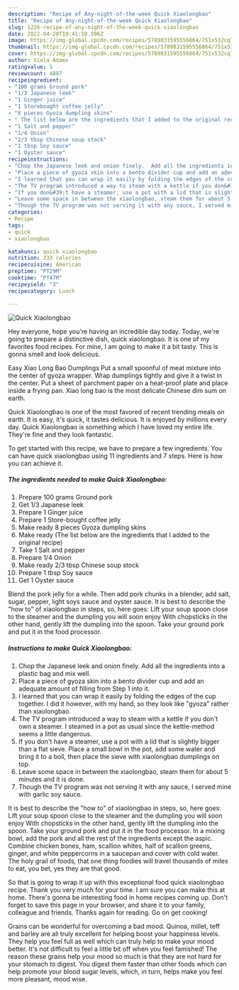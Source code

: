 ```yaml
---
description: "Recipe of Any-night-of-the-week Quick Xiaolongbao"
title: "Recipe of Any-night-of-the-week Quick Xiaolongbao"
slug: 1226-recipe-of-any-night-of-the-week-quick-xiaolongbao
date: 2022-04-28T19:41:50.596Z
image: https://img-global.cpcdn.com/recipes/5789831595556864/751x532cq70/quick-xiaolongbao-recipe-main-photo.jpg
thumbnail: https://img-global.cpcdn.com/recipes/5789831595556864/751x532cq70/quick-xiaolongbao-recipe-main-photo.jpg
cover: https://img-global.cpcdn.com/recipes/5789831595556864/751x532cq70/quick-xiaolongbao-recipe-main-photo.jpg
author: Viola Adams
ratingvalue: 5
reviewcount: 4887
recipeingredient:
- "100 grams Ground pork"
- "1/3 Japanese leek"
- "1 Ginger juice"
- "1 Storebought coffee jelly"
- "8 pieces Gyoza dumpling skins"
- " The list below are the ingredients that I added to the original recipe"
- "1 Salt and pepper"
- "1/4 Onion"
- "2/3 tbsp Chinese soup stock"
- "1 tbsp Soy sauce"
- "1 Oyster sauce"
recipeinstructions:
- "Chop the Japanese leek and onion finely.  Add all the ingredients into a plastic bag and mix well."
- "Place a piece of gyoza skin into a bento divider cup and add an adequate amount of filling from Step 1 into it."
- "I learned that you can wrap it easily by folding the edges of the cup together.  I did it however, with my hand, so they look like &#34;gyoza&#34; rather than xiaolongbao."
- "The TV program introduced a way to steam with a kettle if you don&#39;t own a steamer.  I steamed in a pot as usual since the kettle-method seems a little dangerous."
- "If you don&#39;t have a steamer, use a pot with a lid that is slightly bigger than a flat sieve.  Place a small bowl in the pot, add some water and bring it to a boil, then place the sieve with xiaolongbao dumplings on top."
- "Leave some space in between the xiaolongbao, steam them for about 5 minutes and it is done."
- "Though the TV program was not serving it with any sauce, I served mine with garlic soy sauce."
categories:
- Recipe
tags:
- quick
- xiaolongbao

katakunci: quick xiaolongbao 
nutrition: 233 calories
recipecuisine: American
preptime: "PT29M"
cooktime: "PT47M"
recipeyield: "3"
recipecategory: Lunch

---
```



![Quick Xiaolongbao](https://img-global.cpcdn.com/recipes/5789831595556864/751x532cq70/quick-xiaolongbao-recipe-main-photo.jpg)

Hey everyone, hope you're having an incredible day today. Today, we're going to prepare a distinctive dish, quick xiaolongbao. It is one of my favorites food recipes. For mine, I am going to make it a bit tasty. This is gonna smell and look delicious.

Easy Xiao Long Bao Dumplings Put a small spoonful of meat mixture into the center of gyoza wrapper. Wrap dumplings tightly and give it a twist in the center. Put a sheet of parchment paper on a heat-proof plate and place inside a frying pan. Xiao long bao is the most delicate Chinese dim sum on earth.

Quick Xiaolongbao is one of the most favored of recent trending meals on earth. It is easy, it's quick, it tastes delicious. It is enjoyed by millions every day. Quick Xiaolongbao is something which I have loved my entire life. They're fine and they look fantastic.


To get started with this recipe, we have to prepare a few ingredients. You can have quick xiaolongbao using 11 ingredients and 7 steps. Here is how you can achieve it.

<!--inarticleads1-->

##### The ingredients needed to make Quick Xiaolongbao:

1. Prepare 100 grams Ground pork
1. Get 1/3 Japanese leek
1. Prepare 1 Ginger juice
1. Prepare 1 Store-bought coffee jelly
1. Make ready 8 pieces Gyoza dumpling skins
1. Make ready  (The list below are the ingredients that I added to the original recipe)
1. Take 1 Salt and pepper
1. Prepare 1/4 Onion
1. Make ready 2/3 tbsp Chinese soup stock
1. Prepare 1 tbsp Soy sauce
1. Get 1 Oyster sauce


Blend the pork jelly for a while. Then add pork chunks in a blender, add salt, sugar, pepper, light soys sauce and oyster sauce. It is best to describe the &#34;how to&#34; of xiaolongbao in steps, so, here goes: Lift your soup spoon close to the steamer and the dumpling you will soon enjoy With chopsticks in the other hand, gently lift the dumpling into the spoon. Take your ground pork and put it in the food processor. 

<!--inarticleads2-->

##### Instructions to make Quick Xiaolongbao:

1. Chop the Japanese leek and onion finely.  Add all the ingredients into a plastic bag and mix well.
1. Place a piece of gyoza skin into a bento divider cup and add an adequate amount of filling from Step 1 into it.
1. I learned that you can wrap it easily by folding the edges of the cup together.  I did it however, with my hand, so they look like &#34;gyoza&#34; rather than xiaolongbao.
1. The TV program introduced a way to steam with a kettle if you don&#39;t own a steamer.  I steamed in a pot as usual since the kettle-method seems a little dangerous.
1. If you don&#39;t have a steamer, use a pot with a lid that is slightly bigger than a flat sieve.  Place a small bowl in the pot, add some water and bring it to a boil, then place the sieve with xiaolongbao dumplings on top.
1. Leave some space in between the xiaolongbao, steam them for about 5 minutes and it is done.
1. Though the TV program was not serving it with any sauce, I served mine with garlic soy sauce.


It is best to describe the &#34;how to&#34; of xiaolongbao in steps, so, here goes: Lift your soup spoon close to the steamer and the dumpling you will soon enjoy With chopsticks in the other hand, gently lift the dumpling into the spoon. Take your ground pork and put it in the food processor. In a mixing bowl, add the pork and all the rest of the ingredients except the aspic. Combine chicken bones, ham, scallion whites, half of scallion greens, ginger, and white peppercorns in a saucepan and cover with cold water. The holy grail of foods, that one thing foodies will travel thousands of miles to eat, you bet, yes they are that good. 

So that is going to wrap it up with this exceptional food quick xiaolongbao recipe. Thank you very much for your time. I am sure you can make this at home. There's gonna be interesting food in home recipes coming up. Don't forget to save this page in your browser, and share it to your family, colleague and friends. Thanks again for reading. Go on get cooking!

Grains can be wonderful for overcoming a bad mood. Quinoa, millet, teff and barley are all truly excellent for helping boost your happiness levels. They help you feel full as well which can truly help to make your mood better. It's not difficult to feel a little bit off when you feel famished! The reason these grains help your mood so much is that they are not hard for your stomach to digest. You digest them faster than other foods which can help promote your blood sugar levels, which, in turn, helps make you feel more pleasant, mood wise.
